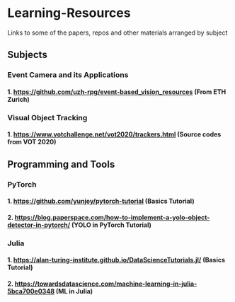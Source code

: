 # Learning-Resources
Links to some of the papers, repos and other materials arranged by subject

## Subjects

### Event Camera and its Applications
#### 1. https://github.com/uzh-rpg/event-based_vision_resources (From ETH Zurich)

### Visual Object Tracking
#### 1. https://www.votchallenge.net/vot2020/trackers.html (Source codes from VOT 2020)

## Programming and Tools

### PyTorch
#### 1. https://github.com/yunjey/pytorch-tutorial (Basics Tutorial)
#### 2. https://blog.paperspace.com/how-to-implement-a-yolo-object-detector-in-pytorch/ (YOLO in PyTorch Tutorial)

### Julia
#### 1. https://alan-turing-institute.github.io/DataScienceTutorials.jl/ (Basics Tutorial)
#### 2. https://towardsdatascience.com/machine-learning-in-julia-5bca700e0348 (ML in Julia)
